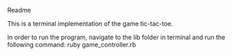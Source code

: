 Readme

This is a terminal implementation of the game tic-tac-toe.

In order to run the program, navigate to the lib folder in terminal and run the following command: ruby game_controller.rb
